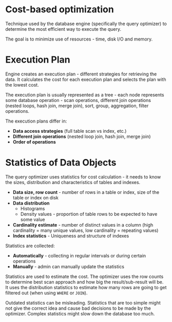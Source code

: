 # Cost-based optimization
Technique used by the database engine (specifically the query optimizer) to determine the most efficient way to execute the query.

The goal is to minimize use of resources - time, disk I/O and memory.

# Execution Plan
Engine creates an execution plan - different strategies for retrieving the data. It calculates the cost for each execution plan and selects the plan with the lowest cost.

The execution plan is usually represented as a tree - each node represents some database operation - scan operations, different join operations (nested loops, hash join, merge join), sort, group, aggregation, filter operations.

The execution plans differ in:
- **Data access strategies** (full table scan vs index, etc.)
- **Different join operations** (nested loop join, hash join, merge join)
- **Order of operations**

# Statistics of Data Objects
The query optimizer uses statistics for cost calculation - it needs to know the sizes, distribution and characteristics of tables and indexes.

- **Data size, row count** - number of rows in a table or index, size of the table or index on disk
- **Data distribution**
	- Histograms 
	- Density values - proportion of table rows to be expected to have some value
- **Cardinality estimate** - number of distinct values in a column (high cardinality = many unique values, low cardinality = repeating values)
- **Index statistics** - Uniqueness and structure of indexes

Statistics are collected:
- **Automatically** - collecting in regular intervals or during certain operations
- **Manually** - admin can manually update the statistics

Statistics are used to estimate the cost. The optimizer uses the row counts to determine best scan approach and how big the result/sub-result will be. It uses the distribution statistics to estimate how many rows are going to get filtered out (when using `WHERE` or `JOIN`). 

Outdated statistics can be misleading. Statistics that are too simple might not give the correct idea and cause bad decisions to be made by the optimizer. Complex statistics might slow down the database too much.